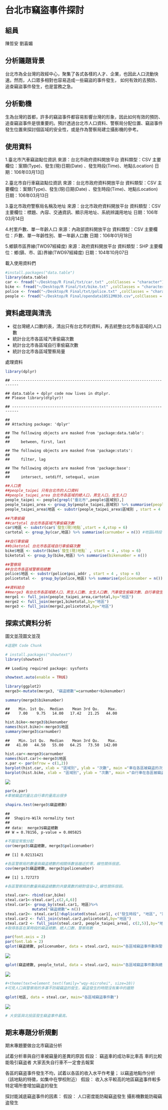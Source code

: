 台北市竊盜事件探討
================

組員
----

陳哲安 劉喜媚

分析議題背景
------------

台北市為全台灣的政經中心，聚集了各式各樣的人才、企業，也因此人口流動快速。然而，人口眾多相對也容易造成一些竊盜的事件發生， 如何有效的去預防、追查竊盜事件發生，也是當務之急。

分析動機
--------

生為台灣的首都，許多的竊盜事件都容易影響台灣的形象，因此如何有效的預防、追查竊盜事件是很重要的。預計透過台北市人口資料、警察局分配位置、竊盜事件發生位置來探討個區域的安全性，或是作為警察局建立攝影機的參考。

使用資料
--------

1.臺北市汽車竊盜點位資訊 來源：台北市政府資料開放平台 資料類型：CSV 主要欄位：案類(Type)、發生(現)日期(Date) 、發生時段(Time)、地點(Location) 日期：106年03月13日

2.臺北市自行車竊盜點位資訊 來源：台北市政府資料開放平台 資料類型：CSV 主要欄位：案類(Type)、發生(現)日期(Date) 、發生時段(Time)、地點(Location) 日期：106年03月13日

3.臺北市政府警察局名稱及地址 來源：台北市政府資料開放平台 資料類型：CSV 主要欄位：標題、內容、交通資訊、顯示用地址、系統辨識用地址
日期：106年03月14日

4.村里戶數、單一年齡人口 來源：內政部資料開放平台 資料類型：CSV 主要欄位：戶數、單一年齡性別、單一年齡人口數 日期：106年01月18日

5.鄉鎮市區界線(TWD97經緯度) 來源：政府資料開放平台 資料類型：SHP 主要欄位：鄉(鎮、市、區)界線(TWD97經緯度) 日期：104年10月07日

載入使用資料們

``` r
#install.packages("data.table")
library(data.table)
car <- fread("~/Desktop/R Final/txt/car.txt" ,colClasses = "character")
bike <- fread("~/Desktop/R Final/txt/bike.txt" ,colClasses = "character")
police <- fread("~/Desktop/R Final/txt/police.txt" ,colClasses = "character")
people <- fread("~/Desktop/R Final/opendata10512M030.csv",colClasses = "character" , skip = 1)
```

資料處理與清洗
--------------

-   從台灣總人口數的表，清出只有台北市的資料，再去統整台北市各區域的人口數
-   統計台北市各區域汽車偷竊次數
-   統計台北市各區域自行車偷竊次數
-   統計台北市各區域警察局量

處理資料

``` r
library(dplyr)
```

    ## -------------------------------------------------------------------------

    ## data.table + dplyr code now lives in dtplyr.
    ## Please library(dtplyr)!

    ## -------------------------------------------------------------------------

    ## 
    ## Attaching package: 'dplyr'

    ## The following objects are masked from 'package:data.table':
    ## 
    ##     between, first, last

    ## The following objects are masked from 'package:stats':
    ## 
    ##     filter, lag

    ## The following objects are masked from 'package:base':
    ## 
    ##     intersect, setdiff, setequal, union

``` r
##人口表
##people_taipei 只有台北市的人口資料
##people_taipei_area 台北市各區域的總人口，男生人口，女生人口
people_taipei <- people[grepl("臺北市",people$區域別),]
people_taipei_area <- group_by(people_taipei,區域別) %>% summarise(people_total = sum(as.numeric(人口數)) , people_man = sum(as.numeric(`人口數-男`)) , people_woman = sum(as.numeric(`人口數-女`)))
people_taipei_area$地區 <- substr(people_taipei_area$區域別 , start = 4 , stop = 6)

##汽車偷竊
##cartotal 台北市各區域汽車偷竊次數
car$地區 <- substr(car$`發生(現)地點`,start = 4,stop = 6)
cartotal <- group_by(car,地區) %>% summarise(carnumber = n()) #地區&時段

##自行車偷竊
##biketotal 台北市各區域自行車偷竊次數
bike$地區 <- substr(bike$`發生(現)地點` , start = 4 , stop = 6) 
biketotal <- group_by(bike,地區) %>% summarise(bikenumber = n())

##警察局
##台北市各區域警察局總數
police$地區 <- substr(police$poi_addr , start = 4 , stop = 6)
policetotal <-  group_by(police,地區) %>% summarise(policenumber = n())

##資料結合
##merge3 有台北市各區域總人口、男生人口數、女生人口數、汽車發生偷竊次數、自行車發生偷竊次數、警察局總數
merge1 <- full_join(people_taipei_area,cartotal,by="地區")
merge2 <- full_join(merge1,biketotal,by="地區")
merge3 <- full_join(merge2,policetotal,by="地區")
```

探索式資料分析
--------------

圖文並茂圖文並茂

``` r
#這是R Code Chunk

# install.packages("showtext")
library(showtext)
```

    ## Loading required package: sysfonts

``` r
showtext.auto(enable = TRUE)

library(ggplot2)
merge3<-mutate(merge3, "竊盗總數"=carnumber+bikenumber)

summary(merge3$bikenumber)
```

    ##    Min. 1st Qu.  Median    Mean 3rd Qu.    Max. 
    ##    7.00    9.75   14.00   17.42   21.25   44.00

``` r
hist.bike<-merge3$bikenumber
names(hist.bike)<-merge3$地區
summary(merge3$carnumber)
```

    ##    Min. 1st Qu.  Median    Mean 3rd Qu.    Max. 
    ##   41.00   44.50   55.00   64.25   73.50  142.00

``` r
hist.car<-merge3$carnumber
names(hist.car)<-merge3$地區
x.par <- par(mfrow = c(1,2))
barplot(hist.car, xlab = "區域別", ylab = "次數", main ="車在各區被竊盗的次數",density=5)
barplot(hist.bike, xlab = "區域別", ylab = "次數", main ="自行車在各區被竊盗的次數",density=5, ylim=c(0, 140))
```

![](README_files/figure-markdown_github/unnamed-chunk-3-1.png)

``` r
par(x.par)
#車被竊盗的量比自行車的量高出很多 

shapiro.test(merge3$竊盗總數)  
```

    ## 
    ##  Shapiro-Wilk normality test
    ## 
    ## data:  merge3$竊盗總數
    ## W = 0.78156, p-value = 0.005825

``` r
#不服從常態分配
cor(merge3$竊盗總數, merge3$policenumber) 
```

    ## [1] 0.02131421

``` r
#各區警察局的數量與竊盗總數的相關係數皆趨近於零，線性關係很底。
cov(merge3$竊盗總數, merge3$policenumber) 
```

    ## [1] 1.727273

``` r
#各區警察局的數量與竊盗總數的共變異數的絕對值皆<2,線性關係很弱。

steal.car<- rbind(car,bike)
steal.car1<-steal.car[,c(2,4,6)]
steal.car1<- group_by(steal.car1, 地區)%>%
            mutate("竊盗總數"= n())
steal.car2<- steal.car1[!duplicated(steal.car1[, c("發生時段", "地區", "案類")]),] 
steal.car2 <- full_join(steal.car2,policetotal,by="地區")
steal.car2 <- full_join(steal.car2, people_taipei_area[, c(2,5)],by="地區")
#取得各區在某時段的竊盗總數、總人口數、警察局數

par(font.axis = 2)
par(font.lab = 2)
qplot(竊盗總數, policenumber, data = steal.car2, main="各區域竊盜事件數與警察局的分佈相關性",xlab = "竊盜事件數", ylab = "警察局數量", color = 發生時段) 
```

![](README_files/figure-markdown_github/unnamed-chunk-3-2.png)

``` r
qplot(竊盗總數, people_total, data = steal.car2, main="各區域竊盜事件數與總人口數相關性",xlab = "竊盜事件數", ylab = "總人口數", color = 發生時段)
```

![](README_files/figure-markdown_github/unnamed-chunk-3-3.png)

``` r
#+theme(text=element_text(family="wqy-microhei", size=10))
#可見人口與警察局的多寡不防礙竊盜的發生，竊盗發生的時間沒有集中的趨勢

qplot(地區, data = steal.car, main="各區域竊盜事件數")
```

![](README_files/figure-markdown_github/unnamed-chunk-3-4.png)

``` r
# 大安區與北投區發生竊盗事件最高。
```

期末專題分析規劃
----------------

期末專題要做台北市竊盜分析

試着分析車與自行車被竊量的差異的原因 假設： 竊盗車的成功率比車高 車的比較能吸引竊盗者 大家丟失自行車不一定會去報案

各區的竊盗事件發生不均，試着以各區的收入水平作考量； 以竊盗地點作分析（該地點的特徵，如集中在學校附近） 假設： 收入水平較高的地區竊盗事件較多 特定場所會增加竊盗的發生

探討能減底竊盗事件的因素： 假設： 人口密度能防礙竊盗發生 攝影機數能防礙竊盗發生

